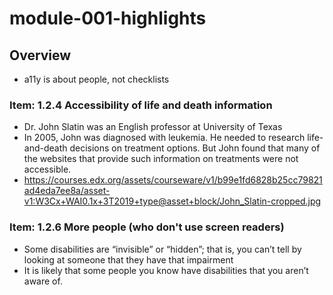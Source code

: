 # module-001-highlights

<!---
##@ <beg-file_info>
##@ document_metadata:
##@   - caption: "caption"
##@     dmid: "uu161keptfeed1676993944fmid"
##@     vim:  tw=180
##@     date: created="2023-02-21T07:39:04"
##@     last: lastmod="2023-02-21T07:39:04"
##@     tags:       tags
##@     people:
##@         - pple: people
##@     author:     created="author"
##@     lastupdate: "lastupdate"
##@     namespace:
##@         - nams: namespace
##@     desc: |
##@         ## Overview
##@         * a11y is about people, not checklists
##@     seealso: |
##@         ## See also
##@         * aameta_linktop
##@     seeinstead: |
##@         * seeinstead
##@ <end-file_info>
--->

## Overview
* a11y is about people, not checklists

### Item: 1.2.4 Accessibility of life and death information

* Dr. John Slatin was an English professor at University of Texas
* In 2005, John was diagnosed with leukemia. He needed to research life-and-death decisions on treatment options. But John found that many of the websites that provide such information on treatments were not accessible.
* https://courses.edx.org/assets/courseware/v1/b99e1fd6828b25cc79821ad4eda7ee8a/asset-v1:W3Cx+WAI0.1x+3T2019+type@asset+block/John_Slatin-cropped.jpg

### Item: 1.2.6 More people (who don't use screen readers)

* Some disabilities are “invisible” or “hidden”; that is, you can’t tell by looking at someone that they have that impairment
* It is likely that some people you know have disabilities that you aren’t aware of.
